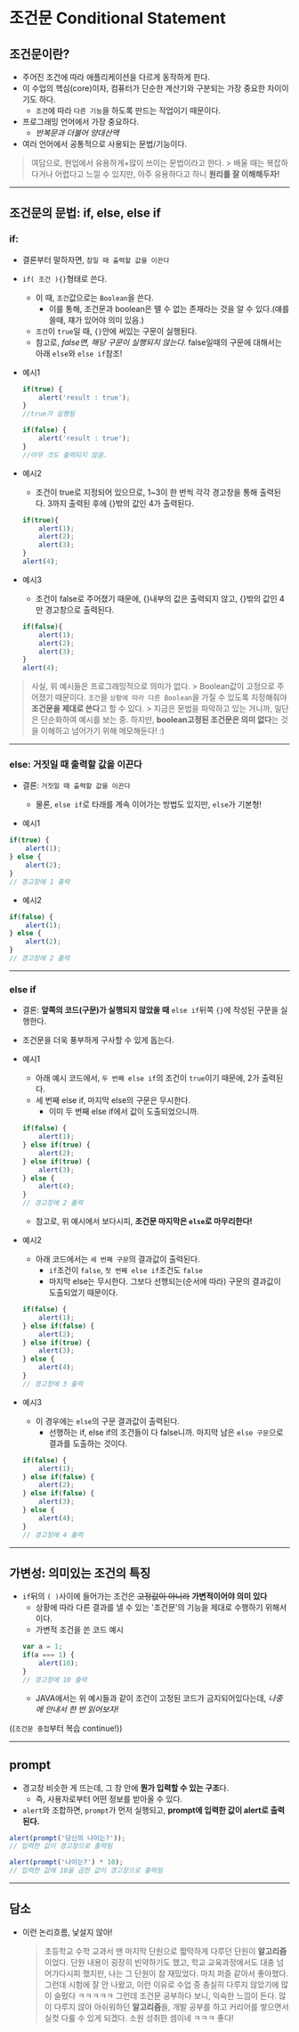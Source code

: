 # 조건문 Conditional Statement

## 조건문이란?

*  주어진 조건에 따라 애플리케이션을 다르게 동작하게 한다.
* 이 수업의 핵심(core)이자, 컴퓨터가 단순한 계산기와 구분되는 가장 중요한 차이이기도 하다.
    * `조건`에 따라 `다른 기능`을 하도록 만드는 작업이기 때문이다.
* 프로그래밍 언어에서 가장 중요하다.
    * *반복문과 더불어 양대산맥*
* 여러 언어에서 공통적으로 사용되는 문법/기능이다.

> 여담으로, 현업에서 유용하게+많이 쓰이는 문법이라고 한다.
    > 배울 때는 복잡하다거나 어렵다고 느낄 수 있지만, 아주 유용하다고 하니 **원리를 잘 이해해두자!**
----

## 조건문의 문법: if, else, else if

### if: 

* 결론부터 말하자면, `참일 때 출력할 값을 이끈다`

* `if( 조건 ){}`형태로 쓴다.
    * 이 때, `조건`값으로는 `Boolean`을 쓴다.
        * 이를 통해, 조건문과 boolean은 뗄 수 없는 존재라는 것을 알 수 있다.(얘를 쓸때, 쟤가 있어야 의미 있음.)
    * `조건`이 `true`일 때, `{}`안에 써있는 구문이 실행된다.
    * 참고로, *false면, 해당 구문이 실행되지 않는다.* false일때의 구문에 대해서는 아래 `else`와 `else if`참조!

* 예시1
    ```javascript
    if(true) {
        alert('result : true');
    }
    //true가 실행됨

    if(false) {
        alert('result : true');
    }
    //아무 것도 출력되지 않음.
    ```
* 예시2
    * 조건이 true로 지정되어 있으므로, 1~3이 한 번씩 각각 경고창을 통해 출력된다. 3까지 출력된 후에 {}밖의 값인 4가 출력된다.
    ```javascript
    if(true){
        alert(1);
        alert(2);
        alert(3);
    }
    alert(4);
    ```
* 예시3
    * 조건이 false로 주어졌기 때문에, {}내부의 값은 출력되지 않고, {}밖의 값인 4만 경고창으로 출력된다.
    ```javascript
    if(false){
        alert(1);
        alert(2);
        alert(3);
    }
    alert(4);
    ```
> 사실, 위 예시들은 프로그래밍적으로 의미가 없다.
    > Boolean값이 고정으로 주어졌기 때문이다. `조건`을 `상황에 따라 다른 Boolean`을 가질 수 있도록 지정해줘야 **조건문을 제대로 쓴다**고 할 수 있다.
    > 지금은 문법을 파악하고 있는 거니까, 일단은 단순화하여 예시를 보는 중. 하지만, **boolean고정된 조건문은 의미 없다**는 것을 이해하고 넘어가기 위해 메모해둔다! :)
----
### else: 거짓일 때 출력할 값을 이끈다

* 결론: `거짓일 때 출력할 값을 이끈다`
    * 물론, `else if`로 타래를 계속 이어가는 방법도 있지만, `else`가 기본형!

* 예시1
```javascript
if(true) {
    alert(1);
} else {
    alert(2);
}
// 경고창에 1 출력
```
* 예시2
```javascript
if(false) {
    alert(1);
} else {
    alert(2);
}
// 경고창에 2 출력
```
----
### else if

* 결론: **앞쪽의 코드(구문)가 실행되지 않았을 때** `else if`뒤쪽 `{}`에 작성된 구문을 실행한다.

* 조건문을 더욱 풍부하게 구사할 수 있게 돕는다.

* 예시1
    * 아래 예시 코드에서, `두 번째 else if`의 조건이 `true`이기 때문에, 2가 출력된다.
    * 세 번째 else if, 마지막 else의 구문은 무시한다.
        * 이미 두 번째 else if에서 값이 도출되었으니까.
    ```javascript
    if(false) {
        alert(1);
    } else if(true) {
        alert(2);
    } else if(true) {
        alert(3);
    } else {
        alert(4);
    }
    // 경고창에 2 출력
    ```
    * 참고로, 위 예시에서 보다시피, **조건문 마지막은 `else`로 마무리한다!**
* 예시2
    * 아래 코드에서는 `세 번째 구문`의 결과값이 출력된다.
        * `if`조건이 `false`, `첫 번째 else if`조건도 `false`
        * 마지막 else는 무시한다. 그보다 선행되는(순서에 따라) 구문의 결과값이 도출되었기 때문이다.
    ```javascript
    if(false) {
        alert(1);
    } else if(false) {
        alert(2);
    } else if(true) {
        alert(3);
    } else {
        alert(4);
    }
    // 경고창에 3 출력
    ```
* 예시3
    * 이 경우에는 `else`의 구문 결과값이 출력된다.
        * 선행하는 if, else if의 조건들이 다 false니까. 마지막 남은 `else 구문`으로 결과를 도출하는 것이다.
    ```javascript
    if(false) {
        alert(1);
    } else if(false) {
        alert(2);
    } else if(false) {
        alert(3);
    } else {
        alert(4);
    }
    // 경고창에 4 출력
    ```
----

## 가변성: 의미있는 조건의 특징

* `if`뒤의 `( )`사이에 들어가는 조건은 ~~고정값이 아니라~~ **가변적이어야 의미 있다**
    * 상황에 따라 다른 결과를 낼 수 있는 '조건문'의 기능을 제대로 수행하기 위해서이다.
    * 가변적 조건을 쓴 코드 예시
    ```javascript
    var a = 1;
    if(a === 1) {
        alert(10);
    }
    // 경고창에 10 출력
    ```
    * JAVA에서는 위 예시들과 같이 조건이 고정된 코드가 금지되어있다는데, *나중에 안내서 한 번 읽어보자!*



((`조건문 중첩`부터 복습 continue!))

----

## prompt

* 경고창 비슷한 게 뜨는데, 그 창 안에 **뭔가 입력할 수 있는 구조**다.
    * 즉, 사용자로부터 어떤 정보를 받아올 수 있다.
* `alert`와 조합하면, `prompt`가 먼저 실행되고, **prompt에 입력한 값이 alert로 출력된다.**
```javascript
alert(prompt('당신의 나이는?'));
// 입력한 값이 경고창으로 출력됨

alert(prompt('나이는?') * 10);
// 입력한 값에 10을 곱한 값이 경고창으로 출력됨
```
----

## 담소
* 이런 논리흐름, 낯설지 않아!
    > 초등학교 수학 교과서 맨 마지막 단원으로 짧막하게 다루던 단원이 **알고리즘**이었다. 단원 내용이 굉장히 빈약하기도 했고, 학교 교육과정에서도 대충 넘어가다시피 했지만, 나는 그 단원이 참 재밌었다. 마치 퍼즐 같아서 좋아했다. 그런데 시험에 잘 안 나왔고, 이런 이유로 수업 중 충실히 다루지 않았기에 많이 슬펐다 ㅋㅋㅋㅋㅋ
    > 그런데 조건문 공부하다 보니, 익숙한 느낌이 든다. 많이 다루지 않아 아쉬워하던 **알고리즘**을, 개발 공부를 하고 커리어를 쌓으면서 실컷 다룰 수 있게 되겠다.
    > 소원 성취한 셈이네 ㅋㅋㅋ 좋다!
